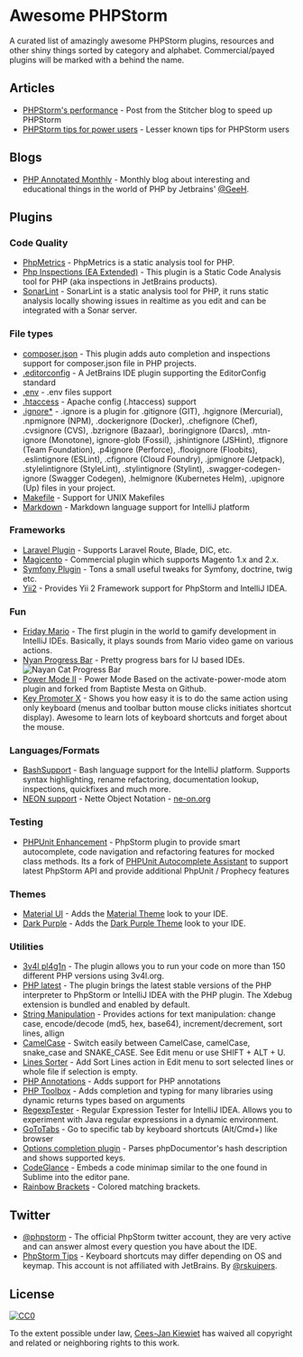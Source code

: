 # Awesome PHPStorm

A curated list of amazingly awesome PHPStorm plugins, resources and other shiny things sorted by category and alphabet. Commercial/payed plugins will be marked with a  behind the name.

## Articles

* [PHPStorm's performance](https://www.stitcher.io/blog/phpstorm-performance) - Post from the Stitcher blog to speed up PHPStorm
* [PHPStorm tips for power users](https://www.stitcher.io/blog/phpstorm-tips-for-power-users) - Lesser known tips for PHPStorm users

## Blogs

* [PHP Annotated Monthly](https://blog.jetbrains.com/phpstorm/category/php-annotated-monthly/) - Monthly blog about interesting and educational things in the world of PHP by Jetbrains' [@GeeH](https://github.com/GeeH).

## Plugins

### Code Quality

* [PhpMetrics](https://plugins.jetbrains.com/plugin/7500-phpmetrics) - PhpMetrics is a static analysis tool for PHP.
* [Php Inspections (EA Extended)](https://plugins.jetbrains.com/plugin/7622-php-inspections-ea-extended-) - This plugin is a Static Code Analysis tool for PHP (aka inspections in JetBrains products). 
* [SonarLint](https://plugins.jetbrains.com/plugin/7973-sonarlint) - SonarLint is a static analysis tool for PHP, it runs static analysis locally showing issues in realtime as you edit and can be integrated with a Sonar server.

### File types

* [composer.json](https://plugins.jetbrains.com/plugin/7631-php-composer-json-support) - This plugin adds auto completion and inspections support for composer.json file in PHP projects.
* [.editorconfig](https://plugins.jetbrains.com/plugin/7294-editorconfig) - A JetBrains IDE plugin supporting the EditorConfig standard
* [.env](https://plugins.jetbrains.com/plugin/9525--env-files-support) - .env files support 
* [.htaccess](https://plugins.jetbrains.com/plugin/6834-apache-config--htaccess-support) - Apache config (.htaccess) support
* [.ignore*](https://plugins.jetbrains.com/plugin/7495--ignore) - .ignore is a plugin for .gitignore (GIT), .hgignore (Mercurial), .npmignore (NPM), .dockerignore (Docker), .chefignore (Chef), .cvsignore (CVS), .bzrignore (Bazaar), .boringignore (Darcs), .mtn-ignore (Monotone), ignore-glob (Fossil), .jshintignore (JSHint), .tfignore (Team Foundation), .p4ignore (Perforce), .flooignore (Floobits), .eslintignore (ESLint), .cfignore (Cloud Foundry), .jpmignore (Jetpack), .stylelintignore (StyleLint), .stylintignore (Stylint), .swagger-codegen-ignore (Swagger Codegen), .helmignore (Kubernetes Helm), .upignore (Up) files in your project. 
* [Makefile](https://plugins.jetbrains.com/plugin/9333-makefile-support) - Support for UNIX Makefiles
* [Markdown](https://plugins.jetbrains.com/plugin/7896-markdown-navigator) - Markdown language support for IntelliJ platform

### Frameworks

* [Laravel Plugin](https://plugins.jetbrains.com/plugin/7532-laravel-plugin) - Supports Laravel Route, Blade, DIC, etc.
* [Magicento](http://magicento.com/)  - Commercial plugin which supports Magento 1.x and 2.x.
* [Symfony Plugin](https://plugins.jetbrains.com/plugin/7219-symfony-plugin) - Tons a small useful tweaks for Symfony, doctrine, twig etc.
* [Yii2](https://plugins.jetbrains.com/plugin/9388-yii2-support) - Provides Yii 2 Framework support for PhpStorm and IntelliJ IDEA.

### Fun

* [Friday Mario](https://plugins.jetbrains.com/plugin/7599-fridaymario) - The first plugin in the world to gamify development in IntelliJ IDEs. Basically, it plays sounds from Mario video game on various actions. 
* [Nyan Progress Bar](https://plugins.jetbrains.com/plugin/8575-nyan-progress-bar) - Pretty progress bars for IJ based IDEs. ![Nayan Cat Progress Bar](https://github.com/WyriHaximus/awesome-phpstorm/blob/master/images/nayan_cat.png)
* [Power Mode II](https://plugins.jetbrains.com/plugin/8251-power-mode-ii) - Power Mode Based on the activate-power-mode atom plugin and forked from Baptiste Mesta on Github.
* [Key Promoter X](https://github.com/halirutan/IntelliJ-Key-Promoter-X) - Shows you how easy it is to do the same action using only keyboard (menus and toolbar button mouse clicks initiates shortcut display). Awesome to learn lots of keyboard shortcuts and forget about the mouse.

### Languages/Formats

* [BashSupport](https://plugins.jetbrains.com/plugin/4230-bashsupport) - Bash language support for the IntelliJ platform. Supports syntax highlighting, rename refactoring, documentation lookup, inspections, quickfixes and much more.
* [NEON support](https://plugins.jetbrains.com/plugin/7060-neon-support) - Nette Object Notation - [ne-on.org](https://ne-on.org/)

### Testing

* [PHPUnit Enhancement](https://plugins.jetbrains.com/plugin/9674-phpunit-enhancement) - PhpStorm plugin to provide smart autocomplete, code navigation and refactoring features for mocked class methods. Its a fork of [PHPUnit Autocomplete Assistant](https://plugins.jetbrains.com/plugin/7722-phpunit-autocomplete-assistant) to support latest PhpStorm API and provide additional PhpUnit / Prophecy features

### Themes

* [Material UI](https://plugins.jetbrains.com/plugin/8006-material-theme-ui) - Adds the [Material Theme](https://github.com/equinusocio/material-theme) look to your IDE.
* [Dark Purple](https://plugins.jetbrains.com/plugin/12100-dark-purple-theme) - Adds the [Dark Purple Theme](https://github.com/OlyaB/DarkPurpleTheme) look to your IDE.

### Utilities

* [3v4l pl4g1n](https://plugins.jetbrains.com/plugin/8598-3v4l-pl4g1n) - The plugin allows you to run your code on more than 150 different PHP versions using 3v4l.org.
* [PHP latest](https://plugins.jetbrains.com/plugin/9662-php-latest) - The plugin brings the latest stable versions of the PHP interpreter to PhpStorm or IntelliJ IDEA with the PHP plugin. The Xdebug extension is bundled and enabled by default.
* [String Manipulation](https://plugins.jetbrains.com/plugin/2162-string-manipulation) - Provides actions for text manipulation: change case, encode/decode (md5, hex, base64), increment/decrement, sort lines, allign
* [CamelCase](https://plugins.jetbrains.com/plugin/7160-camelcase) - Switch easily between CamelCase, camelCase, snake_case and SNAKE_CASE. See Edit menu or use SHIFT + ALT + U.
* [Lines Sorter](https://plugins.jetbrains.com/plugin/5919-lines-sorter) - Add Sort Lines action in Edit menu to sort selected lines or whole file if selection is empty.
* [PHP Annotations](https://plugins.jetbrains.com/plugin/7320-php-annotations) - Adds support for PHP annotations
* [PHP Toolbox](https://plugins.jetbrains.com/plugin/8133-php-toolbox) - Adds completion and typing for many libraries using dynamic returns types based on arguments
* [RegexpTester](https://plugins.jetbrains.com/plugin/2917-regexptester) - Regular Expression Tester for IntelliJ IDEA. Allows you to experiment with Java regular expressions in a dynamic environment. 
* [GoToTabs](https://plugins.jetbrains.com/plugin/7784-gototabs) - Go to specific tab by keyboard shortcuts (Alt/Cmd+<num>) like browser
* [Options completion plugin](https://github.com/woru/options-completion-phpstorm-plugin) - Parses phpDocumentor's hash description and shows supported keys.  
* [CodeGlance](https://plugins.jetbrains.com/plugin/7275-codeglance) - 
Embeds a code minimap similar to the one found in Sublime into the editor pane.
* [Rainbow Brackets](https://github.com/izhangzhihao/intellij-rainbow-brackets) - Colored matching brackets.
  
## Twitter

* [@phpstorm](https://twitter.com/phpstorm) - The official PhpStorm twitter account, they are very active and can answer almost every question you have about the IDE.
* [PhpStorm Tips](https://twitter.com/PhpStormTips) - Keyboard shortcuts may differ depending on OS and keymap. This account is not affiliated with JetBrains. By [@rskuipers](https://github.com/rskuipers).

## License

[![CC0](http://mirrors.creativecommons.org/presskit/buttons/88x31/svg/cc-zero.svg)](https://creativecommons.org/publicdomain/zero/1.0/)

To the extent possible under law, [Cees-Jan Kiewiet](http://wyrihaximus.net/) has waived all copyright and related or neighboring rights to this work.
